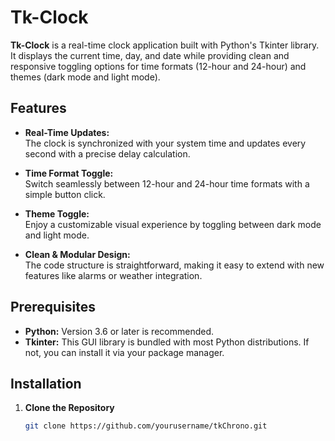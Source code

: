 # Tk-Clock

**Tk-Clock** is a real-time clock application built with Python's Tkinter library. It displays the current time, day, and date while providing clean and responsive toggling options for time formats (12-hour and 24-hour) and themes (dark mode and light mode).

## Features

- **Real-Time Updates:**  
  The clock is synchronized with your system time and updates every second with a precise delay calculation.  

- **Time Format Toggle:**  
  Switch seamlessly between 12-hour and 24-hour time formats with a simple button click.

- **Theme Toggle:**  
  Enjoy a customizable visual experience by toggling between dark mode and light mode.

- **Clean & Modular Design:**  
  The code structure is straightforward, making it easy to extend with new features like alarms or weather integration.

## Prerequisites

- **Python:** Version 3.6 or later is recommended.
- **Tkinter:** This GUI library is bundled with most Python distributions. If not, you can install it via your package manager.

## Installation

1. **Clone the Repository**

   ```bash
   git clone https://github.com/yourusername/tkChrono.git
